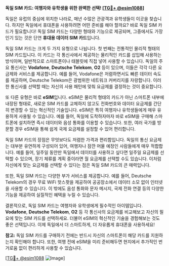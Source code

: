 **독일 SIM 카드: 여행자와 유학생을 위한 완벽한 선택! [[TG💪+ @esim1088](https://t.me/s/esim1088)]**

독일은 유럽의 중심에 위치한 나라로, 매년 수많은 관광객과 유학생들이 이곳을 찾습니다. 하지만 독일에서 휴대폰을 사용하려면 어떤 준비를 해야 할까요? 바로 독일 SIM 카드가 필요합니다! 독일 SIM 카드는 다양한 형태와 기능으로 제공되며, 그중에서도 가장 인기 있는 것은 단연 **휴대용 데이터 SIM 카드**입니다.

독일 SIM 카드는 크게 두 가지 유형으로 나뉩니다. 첫 번째는 전통적인 물리적 형태의 SIM 카드입니다. 이 카드는 각 통신사에서 제공하는 물리적인 카드를 삽입해 사용하는 방식이며, 일반적으로 스마트폰이나 태블릿에 직접 넣어 사용할 수 있습니다. 독일의 주요 통신사는 **Vodafone**, **Deutsche Telekom**, **O2** 등이 있으며, 이들은 각각 다른 요금제와 서비스를 제공합니다. 예를 들어, Vodafone은 저렴하면서도 빠른 데이터 속도를 제공하며, Deutsche Telekom은 광범위한 네트워크 커버리지를 자랑합니다. 이러한 통신사를 선택할 때는 자신의 사용 패턴에 맞춰 요금제를 결정하는 것이 중요합니다.

또 다른 유형은 바로 **eSIM**입니다. eSIM은 물리적 형태의 카드가 아닌 스마트폰 내부에 내장된 형태로, 새로운 SIM 카드를 교체하지 않고도 전화번호와 데이터 요금제를 간단히 변경할 수 있는 혁신적인 기술입니다. eSIM은 특히 여행자나 유학생들에게 매우 유용하게 사용될 수 있습니다. 예를 들어, 독일에 도착하자마자 바로 eSIM을 구매해 스마트폰에 설치하면 즉시 데이터와 음성 통화를 이용할 수 있습니다. 또한, 여러 국가를 방문할 경우 eSIM을 통해 쉽게 국제 요금제를 설정할 수 있어 편리합니다.

독일 SIM 카드의 장점은 무엇보다도 저렴한 가격과 편리함입니다. 독일의 통신 요금제는 대부분 유연하게 구성되어 있어, 여행자나 잠깐 머물 예정인 사람들에게 매우 적합합니다. 예를 들어, 일주일 동안만 독일에서 데이터를 사용하고 싶다면 일주일 요금제를 선택할 수 있으며, 장기 체류를 계획 중이라면 월 요금제를 선택할 수도 있습니다. 이처럼 자신에게 맞는 요금제를 선택할 수 있다는 점은 독일 SIM 카드의 큰 매력입니다.

또한, 독일 SIM 카드는 다양한 부가 서비스를 제공합니다. 예를 들어, Deutsche Telekom의 경우 무료 WiFi 핫스팟을 제공하여 공공장소에서 데이터 소모 없이 인터넷을 사용할 수 있습니다. 이 밖에도 음성 통화와 문자 메시지, 국제 전화 연결 등의 다양한 기능을 제공하여 실질적인 혜택을 누릴 수 있습니다.

결론적으로, 독일 SIM 카드는 여행자와 유학생에게 필수적인 아이템입니다. **Vodafone**, **Deutsche Telekom**, **O2** 등 각 통신사의 요금제를 비교해보고 자신의 필요에 맞는 SIM 카드를 선택하세요. 더불어 eSIM의 혁신적인 기술을 경험해보는 것도 좋은 선택입니다. 이제 독일에서 더 스마트하게, 더 자유롭게 휴대폰을 사용하세요!

**참고:** 독일 SIM 카드를 구매하기 전에는 반드시 자신의 스마트폰이 해당 카드를 지원하는지 확인해야 합니다. 또한, 여행 전에 eSIM을 미리 준비해두면 현지에서 추가적인 번거로움 없이 편리하게 사용할 수 있습니다.

[[TG💪+ @esim1088](https://t.me/s/esim1088) ![Image](https://i.postimg.cc/Y0z9fWf4/image.png)]